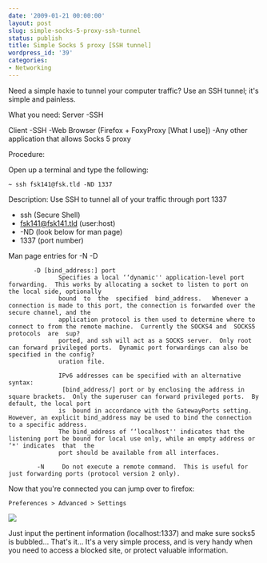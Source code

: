 ```yaml
---
date: '2009-01-21 00:00:00'
layout: post
slug: simple-socks-5-proxy-ssh-tunnel
status: publish
title: Simple Socks 5 proxy [SSH tunnel]
wordpress_id: '39'
categories:
- Networking
---
```


Need a simple haxie to tunnel your computer traffic? Use an SSH tunnel; it's simple and painless.

What you need:
Server
-SSH

Client
-SSH
-Web Browser (Firefox + FoxyProxy \[What I use])
-Any other application that allows Socks 5 proxy

Procedure:

Open up a terminal and type the following:

    
    ~ ssh fsk141@fsk.tld -ND 1337


Description:
Use SSH to tunnel all of your traffic through port 1337

- ssh (Secure Shell)
- fsk141@fsk141.tld (user:host)
- -ND (look below for man page)
- 1337 (port number)

Man page entries for -N -D

    
           -D [bind_address:] port
                  Specifies a local ‘‘dynamic'' application-level port forwarding.  This works by allocating a socket to listen to port on the local side, optionally
                  bound  to  the  specified  bind_address.   Whenever a connection is made to this port, the connection is forwarded over the secure channel, and the
                  application protocol is then used to determine where to connect to from the remote machine.  Currently the SOCKS4 and  SOCKS5  protocols  are  sup?
                  ported, and ssh will act as a SOCKS server.  Only root can forward privileged ports.  Dynamic port forwardings can also be specified in the config?
                  uration file.
    
                  IPv6 addresses can be specified with an alternative syntax:
                   [bind_address/] port or by enclosing the address in square brackets.  Only the superuser can forward privileged ports.  By default, the local port
                  is  bound in accordance with the GatewayPorts setting.  However, an explicit bind_address may be used to bind the connection to a specific address.
                  The bind_address of ‘‘localhost'' indicates that the listening port be bound for local use only, while an empty address or ‘*' indicates  that  the
                  port should be available from all interfaces.
    
            -N     Do not execute a remote command.  This is useful for just forwarding ports (protocol version 2 only).


Now that you're connected you can jump over to firefox:

    
    Preferences > Advanced > Settings


[![](http://farm4.static.flickr.com/3529/3215016569_63bc44e0dd.jpg)](http://www.flickr.com/photos/68444690@N00/3215016569)

Just input the pertinent information (localhost:1337) and make sure socks5 is bubbled... That's it... It's a very simple process, and is very handy when you need to access a blocked site, or protect valuable information.
